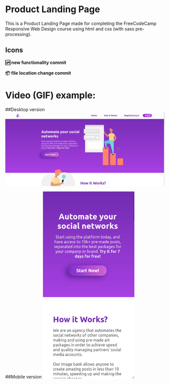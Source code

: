 # Product Landing Page

This is a Product Landing Page made for completing the FreeCodeCamp Responsive Web Design course using html and css (with sass pre-processing).

## Icons

**:up: new functionality commit**

**:package: file location change commit**

# Video (GIF) example:

##Desktop version
![Desktop example](https://raw.githubusercontent.com/nicolasgandrade/ProductLandingPageFCC/main/images/PLP_3.gif)


##Mobile version
![Mobile responsive](https://raw.githubusercontent.com/nicolasgandrade/ProductLandingPageFCC/main/images/PLP_mobilw_2.gif)
